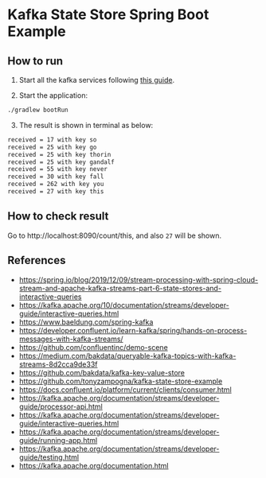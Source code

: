 # Kafka State Store Spring Boot Example 

## How to run

1. Start all the kafka services following [this guide](https://github.com/tintinrevient/log-aggregation-pipeline).

2. Start the application:
```bash
./gradlew bootRun
```

3. The result is shown in terminal as below:
```bash
received = 17 with key so
received = 25 with key go
received = 25 with key thorin
received = 25 with key gandalf
received = 55 with key never
received = 30 with key fall
received = 262 with key you
received = 27 with key this
```

## How to check result

Go to http://localhost:8090/count/this, and also `27` will be shown.

## References

* https://spring.io/blog/2019/12/09/stream-processing-with-spring-cloud-stream-and-apache-kafka-streams-part-6-state-stores-and-interactive-queries
* https://kafka.apache.org/10/documentation/streams/developer-guide/interactive-queries.html
* https://www.baeldung.com/spring-kafka
* https://developer.confluent.io/learn-kafka/spring/hands-on-process-messages-with-kafka-streams/
* https://github.com/confluentinc/demo-scene
* https://medium.com/bakdata/queryable-kafka-topics-with-kafka-streams-8d2cca9de33f
* https://github.com/bakdata/kafka-key-value-store
* https://github.com/tonyzampogna/kafka-state-store-example
* https://docs.confluent.io/platform/current/clients/consumer.html
* https://kafka.apache.org/documentation/streams/developer-guide/processor-api.html
* https://kafka.apache.org/documentation/streams/developer-guide/interactive-queries.html
* https://kafka.apache.org/documentation/streams/developer-guide/running-app.html
* https://kafka.apache.org/documentation/streams/developer-guide/testing.html
* https://kafka.apache.org/documentation.html
